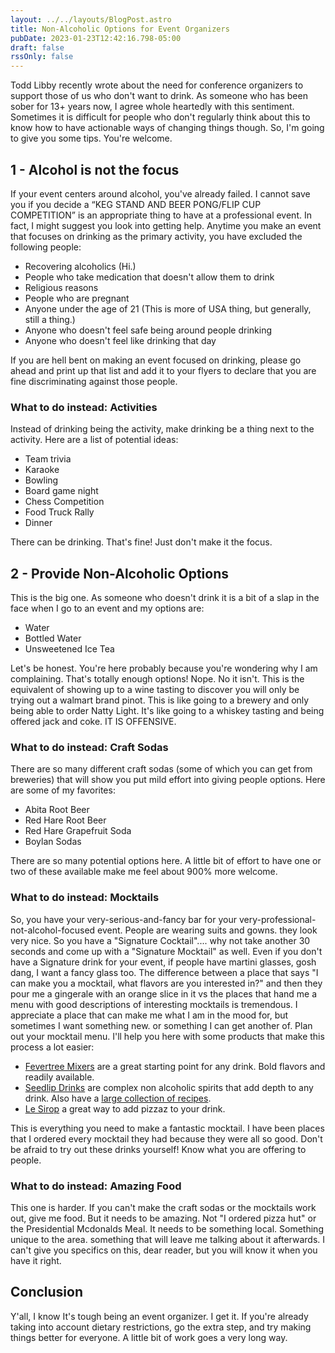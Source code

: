 ```yaml
---
layout: ../../layouts/BlogPost.astro
title: Non-Alcoholic Options for Event Organizers
pubDate: 2023-01-23T12:42:16.798-05:00
draft: false
rssOnly: false
---
```

Todd Libby recently wrote about the need for conference organizers to support those of us who don't want to drink. As someone who has been sober for 13+ years now, I agree whole heartedly with this sentiment. Sometimes it is difficult for people who don't regularly think about this to know how to have actionable ways of changing things though. So, I'm going to give you some tips. You're welcome.

## 1 - Alcohol is not the focus

If your event centers around alcohol, you've already failed. I cannot save you if you decide a “KEG STAND AND BEER PONG/FLIP CUP COMPETITION” is an appropriate thing to have at a professional event. In fact, I might suggest you look into getting help. Anytime you make an event that focuses on drinking as the primary activity, you have excluded the following people:

- Recovering alcoholics (Hi.)
- People who take medication that doesn't allow them to drink
- Religious reasons
- People who are pregnant
- Anyone under the age of 21 (This is more of USA thing, but generally, still a thing.)
- Anyone who doesn't feel safe being around people drinking
- Anyone who doesn't feel like drinking that day

If you are hell bent on making an event focused on drinking, please go ahead and print up that list and add it to your flyers to declare that you are fine discriminating against those people.

### What to do instead: Activities

Instead of drinking being the activity, make drinking be a thing next to the activity. Here are a list of potential ideas:

- Team trivia
- Karaoke
- Bowling
- Board game night
- Chess Competition
- Food Truck Rally
- Dinner

There can be drinking. That's fine! Just don't make it the focus.

## 2 - Provide Non-Alcoholic Options

This is the big one. As someone who doesn't drink it is a bit of a slap in the face when I go to an event and my options are:

- Water
- Bottled Water
- Unsweetened Ice Tea

Let's be honest. You're here probably because you're wondering why I am complaining. That's totally enough options! Nope. No it isn't. This is the equivalent of showing up to a wine tasting to discover you will only be trying out a walmart brand pinot. This is like going to a brewery and only being able to order Natty Light. It's like going to a whiskey tasting and being offered jack and coke. IT IS OFFENSIVE.

### What to do instead: Craft Sodas

There are so many different craft sodas (some of which you can get from breweries) that will show you put mild effort into giving people options. Here are some of my favorites:

- Abita Root Beer
- Red Hare Root Beer
- Red Hare Grapefruit Soda
- Boylan Sodas

There are so many potential options here. A little bit of effort to have one or two of these available make me feel about 900% more welcome.

### What to do instead: Mocktails

So, you have your very-serious-and-fancy bar for your very-professional-not-alcohol-focused event. People are wearing suits and gowns. they look very nice. So you have a "Signature Cocktail".... why not take another 30 seconds and come up with a "Signature Mocktail" as well. Even if you don't have a Signature drink for your event, if people have martini glasses, gosh dang, I want a fancy glass too. The difference between a place that says "I can make you a mocktail, what flavors are you interested in?" and then they pour me a gingerale with an orange slice in it vs the places that hand me a menu with good descriptions of interesting mocktails is tremendous. I appreciate a place that can make me what I am in the mood for, but sometimes I want something new. or something I can get another of. Plan out your mocktail menu. I'll help you here with some products that make this process a lot easier:

- [Fevertree Mixers](https://fever-tree.com/) are a great starting point for any drink. Bold flavors and readily available.
- [Seedlip Drinks](https://www.seedlipdrinks.com/) are complex non alcoholic spirits that add depth to any drink. Also have a [large collection of recipes](https://www.seedlipdrinks.com/en-us/cocktails/).
- [Le Sirop](https://lesirop.com/) a great way to add pizzaz to your drink.

This is everything you need to make a fantastic mocktail. I have been places that I ordered every mocktail they had because they were all so good. Don't be afraid to try out these drinks yourself! Know what you are offering to people.

### What to do instead: Amazing Food

This one is harder. If you can't make the craft sodas or the mocktails work out, give me food. But it needs to be amazing. Not "I ordered pizza hut" or the Presidential Mcdonalds Meal. It needs to be something local. Something unique to the area. something that will leave me talking about it afterwards. I can't give you specifics on this, dear reader, but you will know it when you have it right.

## Conclusion

Y'all, I know It's tough being an event organizer. I get it. If you're already taking into account dietary restrictions, go the extra step, and try making things better for everyone.  A little bit of work goes a very long way.
